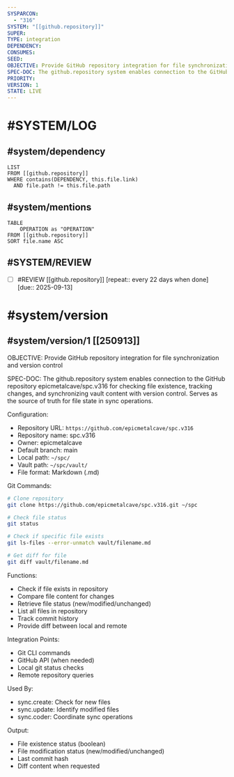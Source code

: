 ```yaml
---
SYSPARCON:
  - "316"
SYSTEM: "[[github.repository]]"
SUPER:
TYPE: integration
DEPENDENCY:
CONSUMES:
SEED:
OBJECTIVE: Provide GitHub repository integration for file synchronization and version control
SPEC-DOC: The github.repository system enables connection to the GitHub repository epicmetalcave/spc.v316 for checking file existence, tracking changes, and synchronizing vault content with version control. Serves as the source of truth for file state in sync operations.
PRIORITY:
VERSION: 1
STATE: LIVE
---
```

# #SYSTEM/LOG
## #system/dependency
```dataview
LIST
FROM [[github.repository]]
WHERE contains(DEPENDENCY, this.file.link)
  AND file.path != this.file.path
```
## #system/mentions
```dataview
TABLE
    OPERATION as "OPERATION"
FROM [[github.repository]]
SORT file.name ASC
```
## #SYSTEM/REVIEW
- [ ] #REVIEW [[github.repository]]  [repeat:: every 22 days when done]  [due:: 2025-09-13]
# #system/version
## #system/version/1 [[250913]]
OBJECTIVE: Provide GitHub repository integration for file synchronization and version control

SPEC-DOC:
The github.repository system enables connection to the GitHub repository epicmetalcave/spc.v316 for checking file existence, tracking changes, and synchronizing vault content with version control. Serves as the source of truth for file state in sync operations.

Configuration:
- Repository URL: `https://github.com/epicmetalcave/spc.v316`
- Repository name: spc.v316
- Owner: epicmetalcave
- Default branch: main
- Local path: `~/spc/`
- Vault path: `~/spc/vault/`
- File format: Markdown (.md)

Git Commands:
```bash
# Clone repository
git clone https://github.com/epicmetalcave/spc.v316.git ~/spc

# Check file status
git status

# Check if specific file exists
git ls-files --error-unmatch vault/filename.md

# Get diff for file
git diff vault/filename.md
```

Functions:
- Check if file exists in repository
- Compare file content for changes
- Retrieve file status (new/modified/unchanged)
- List all files in repository
- Track commit history
- Provide diff between local and remote

Integration Points:
- Git CLI commands
- GitHub API (when needed)
- Local git status checks
- Remote repository queries

Used By:
- sync.create: Check for new files
- sync.update: Identify modified files
- sync.coder: Coordinate sync operations

Output:
- File existence status (boolean)
- File modification status (new/modified/unchanged)
- Last commit hash
- Diff content when requested